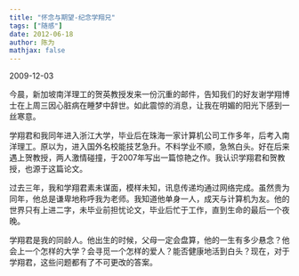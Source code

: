 ```yaml
---
title: "怀念与期望-纪念学翔兄"
tags: ["随感"]
date: 2012-06-18
author: 陈为
mathjax: false
---
```


2009-12-03

 

今晨，新加坡南洋理工的贺英教授发来一份沉重的邮件，告知我们的好友谢学翔博士在上周三因心脏病在睡梦中辞世。如此震惊的消息，让我在明媚的阳光下感到一丝寒意。

学翔君和我同年进入浙江大学，毕业后在珠海一家计算机公司工作多年，后考入南洋理工。原以为，进入国外名校能技艺急升。不料学业不顺，急煞白头。好在后来遇上贺教授，两人激情碰撞，于2007年写出一篇惊艳之作。我认识学翔君和贺教授，也源于这篇论文。

过去三年，我和学翔君素未谋面，模样未知，讯息传递均通过网络完成。虽然贵为同年，他总是谦卑地称呼我为老师。我知道他单身一人，成天与计算机为友。他的世界只有上进二字，未毕业前担忧论文，毕业后忙于工作，直到生命的最后一个夜晚。

学翔君是我的同龄人。他出生的时候，父母一定会盘算，他的一生有多少悬念？他会上一个怎样的大学？会寻觅一个怎样的爱人？能否健康地活到白头？现在，对于学翔君，这些问题都有了不可更改的答案。